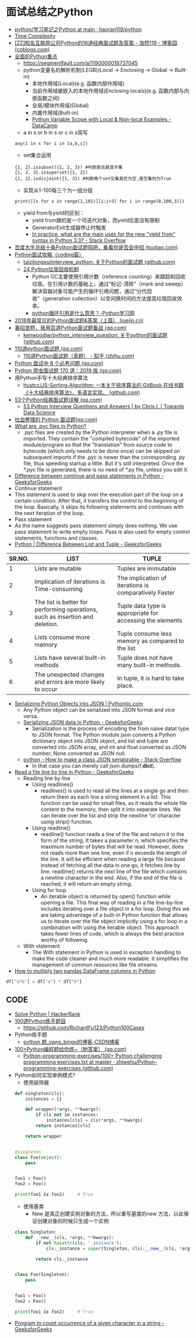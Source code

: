 # 面试总结之Python

* [python/学习笔记之Python at main · haoran119/python](https://github.com/haoran119/python/tree/main/%E5%AD%A6%E4%B9%A0%E7%AC%94%E8%AE%B0%E4%B9%8BPython)
* [Time Complexity](https://wiki.python.org/moin/TimeComplexity)
* [[ZZ]知名互联网公司Python的16道经典面试题及答案 - 浩然119 - 博客园 (cnblogs.com)](https://www.cnblogs.com/pegasus923/p/8674215.html)
* [全面的Python重点](https://mp.weixin.qq.com/s/UN2RNV8LXXlLIZ3G3Zpukw)
  * https://segmentfault.com/a/1190000018737045
  * python变量名的解析机制(LEGB)(Local -> Enclosing -> Global -> Built-in)
    * 本地作用域(Local)(e.g. 函数内部作用域)
    * 当前作用域被嵌入的本地作用域(Enclosing locals)(e.g. 函数内部与内嵌函数之间)
    * 全局/模块作用域(Global)
    * 内置作用域(Built-in)
    * [Python Variable Scope with Local & Non-local Examples - DataCamp](https://www.datacamp.com/community/tutorials/scope-of-variables-python)
  * a in s or b in s or c in s简写
  ```
  any(i in s for i in [a,b,c])
  ```
  * set集合运用
  ```
  {1, 2}.issubset({1, 2, 3}) #判断是否是其子集
  {1, 2, 3}.issuperset({1, 2})
  {1, 2}.isdisjoint({1, 3}) #判断两个set交集是否为空,是空集则为True
  ```
  * 实现从1-100每三个为一组分组
  ```
  print([[x for x in range(1,101)][i:i+3] for i in range(0,100,3)])
  ```
  * yield from与yield的区别：
    * yield from跟的是一个可迭代对象，而yield后面没有限制
    * GeneratorExit生成器停止时触发
    * [In practice, what are the main uses for the new "yield from" syntax in Python 3.3? - Stack Overflow](https://stackoverflow.com/questions/9708902/in-practice-what-are-the-main-uses-for-the-new-yield-from-syntax-in-python-3)
* [百度大牛总结十条Python面试题陷阱，看看你是否会中招 (toutiao.com)](https://www.toutiao.com/i6550223737344492039/?wid=1621651237098)
* [Python面试攻略（coding篇）](https://blog.csdn.net/u013205877/article/details/77542837)
  * [taizilongxu/interview_python: 关于Python的面试题 (github.com)](https://github.com/taizilongxu/interview_python)
  * [24 Python垃圾回收机制](https://github.com/taizilongxu/interview_python#24-python%E5%9E%83%E5%9C%BE%E5%9B%9E%E6%94%B6%E6%9C%BA%E5%88%B6)
    * Python GC主要使用引用计数（reference counting）来跟踪和回收垃圾。在引用计数的基础上，通过“标记-清除”（mark and sweep）解决容器对象可能产生的循环引用问题，通过“分代回收”（generation collection）以空间换时间的方法提高垃圾回收效率。
    * [python循环引用是什么意思？-Python学习网](https://www.py.cn/jishu/jichu/27568.html)
* [2018年最常见的Python面试题&答案（上篇） (juejin.cn)](https://juejin.cn/post/6844903654143557646)
* [春招苦短，我用百道Python面试题备战 (qq.com)](https://mp.weixin.qq.com/s/qaMiTgRaeDRS59N4DiCYNw)
  * [kenwoodjw/python_interview_question: 关于python的面试题 (github.com)](https://github.com/kenwoodjw/python_interview_question)
* [110道python面试题 (qq.com)](https://mp.weixin.qq.com/s/DlD64oec7P-rNIFoN6DN1g)
  * [110道Python面试题（真题） - 知乎 (zhihu.com)](https://zhuanlan.zhihu.com/p/54430650)
* [Python 面试中 8 个必考问题 (qq.com)](https://mp.weixin.qq.com/s/04eZJyvj0TjBnw8_4M9X9A)
* [Python 爬虫面试题 170 道：2019 版 (qq.com)](https://mp.weixin.qq.com/s/W50_dlTH_NRpz9SqTZx80Q)
* 用Python手写十大经典排序算法
  * [hustcc/JS-Sorting-Algorithm: 一本关于排序算法的 GitBook 在线书籍 《十大经典排序算法》，多语言实现。 (github.com)](https://github.com/hustcc/JS-Sorting-Algorithm)
* [53个Python经典面试题详解 (qq.com)](https://mp.weixin.qq.com/s/Ck1tcCez2BwGlOla6tjGWA)
  * [53 Python Interview Questions and Answers | by Chris I. | Towards Data Science](https://towardsdatascience.com/53-python-interview-questions-and-answers-91fa311eec3f)
* [吐血整理的 Python 面试题(qq.com)](https://mp.weixin.qq.com/s/4GUHtSxGhBaBVfMMsX8lOQ)
* [What are .pyc files in Python?](https://www.tutorialspoint.com/What-are-pyc-files-in-Python)
  * .pyc files are created by the Python interpreter when a .py file is imported. They contain the "compiled bytecode" of the imported module/program so that the "translation" from source code to bytecode (which only needs to be done once) can be skipped on subsequent imports if the .pyc is newer than the corresponding .py file, thus speeding startup a little. But it's still interpreted. Once the *.pyc file is generated, there is no need of *.py file, unless you edit it.
* [Difference between continue and pass statements in Python - GeeksforGeeks](https://www.geeksforgeeks.org/difference-between-continue-and-pass-statements-in-python/)
* Continue statement
* This statement is used to skip over the execution part of the loop on a certain condition. After that, it transfers the control to the beginning of the loop. Basically, it skips its following statements and continues with the next iteration of the loop.
* Pass statement
* As the name suggests pass statement simply does nothing. We use pass statement to write empty loops. Pass is also used for empty control statements, functions and classes.
* [Python | Difference Between List and Tuple - GeeksforGeeks](https://www.geeksforgeeks.org/python-difference-between-list-and-tuple/)

| SR.NO. | LIST | TUPLE |
| - | - | - | 
1 | Lists are mutable | Tuples are immutable
2 | Implication of iterations is Time-consuming | The implication of iterations is comparatively Faster
3 | The list is better for performing operations, such as insertion and deletion.	| Tuple data type is appropriate for accessing the elements
4 | Lists consume more memory | Tuple consume less memory as compared to the list
5 | Lists have several built-in methods | Tuple does not have many built-in methods.
6 | The unexpected changes and errors are more likely to occur | In tuple, it is hard to take place.

* [Serializing Python Objects into JSON | Pythontic.com](https://pythontic.com/serialization/json/introduction)
  * Any Python object can be serialized into JSON format and vice versa.
  * [Serializing JSON data in Python - GeeksforGeeks](https://www.geeksforgeeks.org/serializing-json-data-in-python/)
    * Serialization is the process of encoding the from naive datat type to JSON format. The Python module json converts a Python dictionary object into JSON object, and list and tuple are converted into JSON array, and int and float converted as JSON number, None converted as JSON null. 
  * [python - How to make a class JSON serializable - Stack Overflow](https://stackoverflow.com/questions/3768895/how-to-make-a-class-json-serializable)
    * In that case you can merely call json.dumps(f.__dict__).
* [Read a file line by line in Python - GeeksforGeeks](https://www.geeksforgeeks.org/read-a-file-line-by-line-in-python/)
  * Reading line by line
    * Using readlines()
      * readlines() is used to read all the lines at a single go and then return them as each line a string element in a list. This function can be used for small files, as it reads the whole file content to the memory, then split it into separate lines. We can iterate over the list and strip the newline ‘\n’ character using strip() function.
    * Using readline()
      * readline() function reads a line of the file and return it in the form of the string. It takes a parameter n, which specifies the maximum number of bytes that will be read. However, does not reads more than one line, even if n exceeds the length of the line. It will be efficient when reading a large file because instead of fetching all the data in one go, it fetches line by line. readline() returns the next line of the file which contains a newline character in the end. Also, if the end of the file is reached, it will return an empty string.
    * Using for loop
      * An iterable object is returned by open() function while opening a file. This final way of reading in a file line-by-line includes iterating over a file object in a for loop. Doing this we are taking advantage of a built-in Python function that allows us to iterate over the file object implicitly using a for loop in a combination with using the iterable object. This approach takes fewer lines of code, which is always the best practice worthy of following.
  * With statement
    * The With statement in Python is used in exception handling to make the code cleaner and much more readable. It simplifies the management of common resources like file streams. 
* [How to multiply two pandas DataFrame columns in Python](https://www.kite.com/python/answers/how-to-multiply-two-pandas-dataframe-columns-in-python#:~:text=Use%20the%20syntax%20df%5Bcol1,result%20to%20a%20new%20column.)
```python
df["a*b"] = df["a"] * df["b"]
```

## CODE

* [Solve Python | HackerRank](https://www.hackerrank.com/domains/python?badge_type=python)
* [100道Python练手题目](https://mp.weixin.qq.com/s/0y19nH3nxkAPmB52EAMvLA)
  * https://github.com/RichardFu123/Python100Cases
* Python练手题
  * [python 题_yang_bingo的博客-CSDN博客](https://blog.csdn.net/yang_bingo/article/details/80285205)
* [100+Python编程题给你练~（附答案） (qq.com)](https://mp.weixin.qq.com/s?__biz=Mzg4NDQwNTI0OQ==&mid=2247523362&idx=4&sn=31ce0678907d603c3ddc92eb4e665f34&source=41#wechat_redirect)
  * [Python-programming-exercises/100+ Python challenging programming exercises.txt at master · zhiwehu/Python-programming-exercises (github.com)](https://github.com/zhiwehu/Python-programming-exercises/blob/master/100%2B%20Python%20challenging%20programming%20exercises.txt)
* Python如何实现单例模式?
  * 使用装饰器
  ```python
  def singleton(cls):
      instances = {}

      def wrapper(*args, **kwargs):
          if cls not in instances:
              instances[cls] = cls(*args, **kwargs)
          return instances[cls]

      return wrapper


  @singleton
  class Foo(object):
      pass


  foo1 = Foo()
  foo2 = Foo()

  print(foo1 is foo2)     # True
  ```
  * 使用基类
    * New 是真正创建实例对象的方法，所以重写基类的new 方法，以此保证创建对象的时候只生成一个实例
  ```python
  class Singleton:
      def __new__(cls, *args, **kwargs):
          if not hasattr(cls, '_instance'):
              cls._instance = super(Singleton, cls).__new__(cls, *args, **kwargs)

          return cls._instance


  class Foo(Singleton):
      pass


  foo1 = Foo()
  foo2 = Foo()

  print(foo1 is foo2)     # True
  ```
* [Program to count occurrence of a given character in a string - GeeksforGeeks](https://www.geeksforgeeks.org/program-count-occurrence-given-character-string/?ref=gcse)
